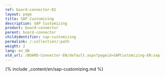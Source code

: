 ```yaml
---
ref: board-connector-02
layout: page
title: SAP Customizing
description: SAP Customizing
product: board-connector
parent: board-connector
childidentifier: sap-customizing
permalink: /:collection/:path
weight: 2
lang: en_GB
old_url: /BOARD-Connector-EN/default.aspx?pageid=SAPCustomizing-EN:sap-customizing-en
---
```



{% include _content/en/sap-customizing.md  %}


